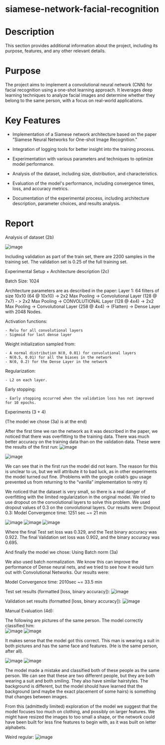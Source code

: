 # siamese-network-facial-recognition


# Description
This section provides additional information about the project, including its purpose, features, and any other relevant details.

# Purpose
The project aims to implement a convolutional neural network (CNN) for facial recognition using a one-shot learning approach. It leverages deep learning techniques to analyze facial images and determine whether they belong to the same person, with a focus on real-world applications.

# Key Features
- Implementation of a Siamese network architecture based on the paper "Siamese Neural Networks for One-shot Image Recognition."

- Integration of logging tools for better insight into the training process.

- Experimentation with various parameters and techniques to optimize model performance.

- Analysis of the dataset, including size, distribution, and characteristics.

- Evaluation of the model's performance, including convergence times, loss, and accuracy metrics.

- Documentation of the experimental process, including architecture description, parameter choices, and results analysis.



# Report

Analysis of dataset (2b)

![image](https://github.com/magdazaiza/siamese-network-facial-recognition1/assets/96849106/4f930451-5361-4c01-8ac2-ed3c9eccaca7)



Including validation as part of the train set, there are 2200 samples in the training set.
The validation set is 0.25 of the full training set.

Experimental Setup + Architecture description (2c)

Batch Size: 1024

Architecture parameters are as described in the paper:
Layer 1: 64 filters of size 10x10 (64 @ 10x10) -> 2x2 Max Pooling -> Convolutional Layer (128 @ 7x7) - > 2x2 Max Pooling -> CONVOLUTIONAL Layer (128 @ 4x4) -> 2x2 Max Pooling -> Convolutional Layer (258 @ 4x4) -> (Flatten) -> Dense Layer with 2048 Nodes.

Activation functions:

	- Relu for all convolutional layers
	- Sigmoid for last dense layer

Weight initialization sampled from:

	- A normal distribution N(0, 0.01) for convolutional layers
	- N(0.5, 0.01) for all the biases in the network
	- N(0, 0.2) for the Dense Layer in the network

Regularization:

	- L2 on each layer.
Early stopping:

	- Early stopping occurred when the validation loss has not improved for 10 epochs.



Experiments (3 + 4)

(The model we chose (3a) is at the end)

After the first time we ran the network as it was described in the paper, we noticed that there was overfitting to the training data. There was much better accuracy on the training data than on the validation data. These were the results of the first run: 
![image](https://github.com/magdazaiza/siamese-network-facial-recognition1/assets/96849106/14c42473-fa0d-459d-88c7-2144f83b9dbd)

 
 ![image](https://github.com/magdazaiza/siamese-network-facial-recognition1/assets/96849106/35655a3f-1fc4-4c93-9095-633977d5a9bb)

We can see that in the first run the model did not learn. The reason for this is unclear to us, but we will attribute it to bad luck, as in other experiments the model turned out fine. (Problems with the google colab’s gpu usage prevented us from returning to the “vanilla” implementation to retry it)

We noticed that the dataset is very small, so there is a real danger of overfitting with the limited regularization in the original model. We tried to use dropout on the convolutional layers to solve this problem. We used dropout values of 0.3 on the convolutional layers. Our results were:
Dropout 0.3:
Model Convergence time: 1251 sec  ~= 21 min

![image](https://github.com/magdazaiza/siamese-network-facial-recognition1/assets/96849106/8ccaa5fc-d98c-4d6f-bc90-fb94254aa243)
![image](https://github.com/magdazaiza/siamese-network-facial-recognition1/assets/96849106/924e7fef-5e91-4ac4-93fb-5b9247e69e3d)
![image](https://github.com/magdazaiza/siamese-network-facial-recognition1/assets/96849106/0452050c-aa9a-416a-86c1-fc0fa1b1974a)

 
Where the final Test set loss was 0.329, and the Test binary accuracy was 0.922. 
The final Validation set loss was 0.902, and the binary accuracy was 0.695.



And finally the model we chose: Using Batch norm (3a)

We also used batch normalization. We know this can improve the performance of Dense neural nets, and we tried to see how it would turn out with Convolutional Networks. Our results were:

Model Convergence time: 2010sec ~= 33.5 min

Test set results (formatted [loss, binary accuracy]):  ![image](https://github.com/magdazaiza/siamese-network-facial-recognition1/assets/96849106/5e4e1e64-d52c-4d67-880b-13d62eb64801)

Validation set results (formatted [loss, binary accuracy]): ![image](https://github.com/magdazaiza/siamese-network-facial-recognition1/assets/96849106/b1c6933c-7e02-4939-a0dd-6911fce7b586)
 




Manual Evaluation (4d):

The following are pictures of the same person. The model correctly classified him:  
![image](https://github.com/magdazaiza/siamese-network-facial-recognition1/assets/96849106/9c6b7779-9b89-4008-9963-b225ec1f4bb5)
![image](https://github.com/magdazaiza/siamese-network-facial-recognition1/assets/96849106/9616961f-03ef-411d-99ea-2c9c56f4a560)

It makes sense that the model got this correct. This man is wearing a suit in both pictures and has the same face and features. (He is the same person, after all).

![image](https://github.com/magdazaiza/siamese-network-facial-recognition1/assets/96849106/13b5a486-d4e4-48a9-a136-ed2fdcde0d64)
![image](https://github.com/magdazaiza/siamese-network-facial-recognition1/assets/96849106/1f8a5402-775b-4680-aa62-d309ef8ab5b2)


  

The model made a mistake and classified both of these people as the same person.
We can see that these are two different people, but they are both wearing a suit and both smiling. They also have similar hairstyles. The background is different, but the model should have learned that the background (and maybe the exact placement of some hairs) is something that changes between images.

From this (admittedly limited) exploration of the model we suggest that the model focuses too much on clothing, and possibly on larger features. We might have resized the images to too small a shape, or the network could have been built for less fine features to begin with, as it was built on letter alphabets.









Weird regular: 
 ![image](https://github.com/magdazaiza/siamese-network-facial-recognition1/assets/96849106/55493332-632c-472e-a293-c12f2b4d437b)



